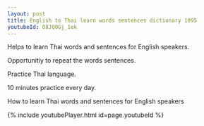 ```yaml
---
layout: post
title: English to Thai learn words sentences dictionary 1095 
youtubeId: O8JQ0Gj_1ek
---
```

 
 
Helps to learn Thai words and sentences for English speakers.

Opportunitiy to repeat the words sentences. 

Practice Thai language. 
 
10 minutes practice every day. 
 
How to learn Thai words and sentences for English speakers 
 
{% include youtubePlayer.html id=page.youtubeId %}
 
